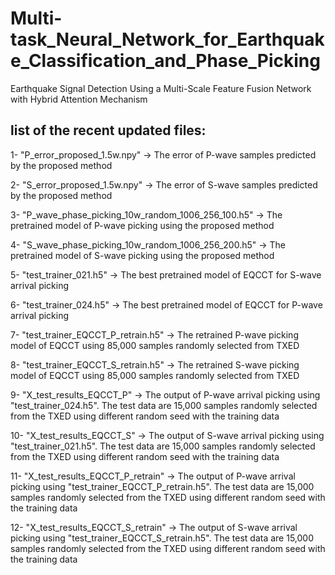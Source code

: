# Multi-task_Neural_Network_for_Earthquake_Classification_and_Phase_Picking
Earthquake Signal Detection Using a Multi-Scale Feature Fusion Network with Hybrid Attention Mechanism

## list of the recent updated files:
1- "P_error_proposed_1.5w.npy" -> The error of P-wave samples predicted by the proposed method

2- "S_error_proposed_1.5w.npy" -> The error of S-wave samples predicted by the proposed method

3- "P_wave_phase_picking_10w_random_1006_256_100.h5" -> The pretrained model of P-wave picking using the proposed method

4- "S_wave_phase_picking_10w_random_1006_256_200.h5" -> The pretrained model of S-wave picking using the proposed method

5- "test_trainer_021.h5" -> The best pretrained model of EQCCT for S-wave arrival picking

6- "test_trainer_024.h5" -> The best pretrained model of EQCCT for P-wave arrival picking

7- "test_trainer_EQCCT_P_retrain.h5" -> The retrained P-wave picking model of EQCCT using 85,000 samples randomly selected from TXED

8- "test_trainer_EQCCT_S_retrain.h5" -> The retrained S-wave picking model of EQCCT using 85,000 samples randomly selected from TXED

9- "X_test_results_EQCCT_P" -> The output of P-wave arrival picking using "test_trainer_024.h5". The test data are 15,000 samples randomly selected from the TXED using different random seed with the training data

10- "X_test_results_EQCCT_S" -> The output of S-wave arrival picking using "test_trainer_021.h5". The test data are 15,000 samples randomly selected from the TXED using different random seed with the training data

11- "X_test_results_EQCCT_P_retrain" -> The output of P-wave arrival picking using "test_trainer_EQCCT_P_retrain.h5". The test data are 15,000 samples randomly selected from the TXED using different random seed with the training data

12- "X_test_results_EQCCT_S_retrain" -> The output of S-wave arrival picking using "test_trainer_EQCCT_S_retrain.h5". The test data are 15,000 samples randomly selected from the TXED using different random seed with the training data
